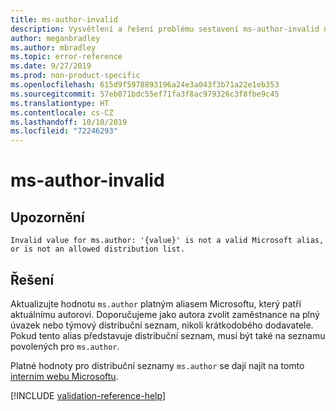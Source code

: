 ```yaml
---
title: ms-author-invalid
description: Vysvětlení a řešení problému sestavení ms-author-invalid na webu Docs
author: meganbradley
ms.author: mbradley
ms.topic: error-reference
ms.date: 9/27/2019
ms.prod: non-product-specific
ms.openlocfilehash: 615d9f5978893196a24e3a043f3b71a22e1eb353
ms.sourcegitcommit: 57eb071bdc55ef71fa3f8ac979326c3f8fbe9c45
ms.translationtype: HT
ms.contentlocale: cs-CZ
ms.lasthandoff: 10/10/2019
ms.locfileid: "72246293"
---
```

# <a name="ms-author-invalid"></a>ms-author-invalid

## <a name="warning"></a>Upozornění

`Invalid value for ms.author: '{value}' is not a valid Microsoft alias, or is not an allowed distribution list.`

## <a name="resolution"></a>Řešení

Aktualizujte hodnotu `ms.author` platným aliasem Microsoftu, který patří aktuálnímu autorovi. Doporučujeme jako autora zvolit zaměstnance na plný úvazek nebo týmový distribuční seznam, nikoli krátkodobého dodavatele. Pokud tento alias představuje distribuční seznam, musí být také na seznamu povolených pro `ms.author`.

Platné hodnoty pro distribuční seznamy `ms.author` se dají najít na tomto [interním webu Microsoftu](https://docsmetadatatool.azurewebsites.net/allowlists).

<!--make sure to add this file to your includes folder and verify the path-->
[!INCLUDE [validation-reference-help](includes/validation-reference-help.md)]
